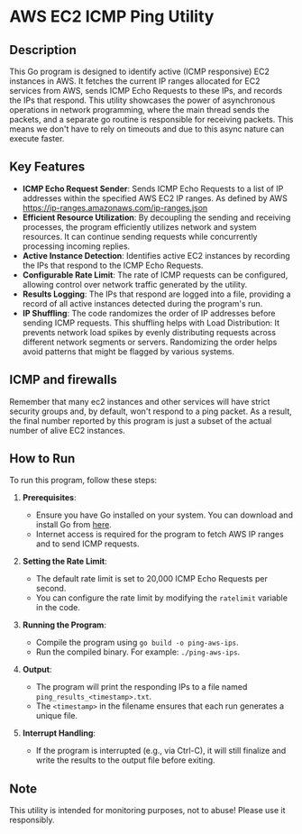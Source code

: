 # AWS EC2 ICMP Ping Utility

## Description

This Go program is designed to identify active (ICMP responsive) EC2 instances in AWS. It fetches the current IP ranges allocated for EC2 services from AWS, sends ICMP Echo Requests to these IPs, and records the IPs that respond. 
This utility showcases the power of asynchronous operations in network programming, where the main thread sends the packets, and a separate go routine is responsible for receiving packets. This means we don't have to rely on timeouts and due to this async nature can execute faster.

## Key Features

- **ICMP Echo Request Sender**: Sends ICMP Echo Requests to a list of IP addresses within the specified AWS EC2 IP ranges. As defined by AWS https://ip-ranges.amazonaws.com/ip-ranges.json
- **Efficient Resource Utilization**: By decoupling the sending and receiving processes, the program efficiently utilizes network and system resources. It can continue sending requests while concurrently processing incoming replies.
- **Active Instance Detection**: Identifies active EC2 instances by recording the IPs that respond to the ICMP Echo Requests.
- **Configurable Rate Limit**: The rate of ICMP requests can be configured, allowing control over network traffic generated by the utility.
- **Results Logging**: The IPs that respond are logged into a file, providing a record of all active instances detected during the program's run.
- **IP Shuffling**: The code randomizes the order of IP addresses before sending ICMP requests. This shuffling helps with Load Distribution: It prevents network load spikes by evenly distributing requests across different network segments or servers. Randomizing the order helps avoid patterns that might be flagged by various systems.

## ICMP and firewalls
Remember that many ec2 instances and other services will have strict security groups and, by default, won't respond to a ping packet. 
As a result, the final number reported by this program is just a subset of the actual number of alive EC2 instances. 

## How to Run

To run this program, follow these steps:

1. **Prerequisites**:
   - Ensure you have Go installed on your system. You can download and install Go from [here](https://golang.org/dl/).
   - Internet access is required for the program to fetch AWS IP ranges and to send ICMP requests.

2. **Setting the Rate Limit**:
   - The default rate limit is set to 20,000 ICMP Echo Requests per second.
   - You can configure the rate limit by modifying the `ratelimit` variable in the code.

3. **Running the Program**:
   - Compile the program using `go build -o ping-aws-ips`.
   - Run the compiled binary. For example: `./ping-aws-ips`.

4. **Output**:
   - The program will print the responding IPs to a file named `ping_results_<timestamp>.txt`.
   - The `<timestamp>` in the filename ensures that each run generates a unique file.

5. **Interrupt Handling**:
   - If the program is interrupted (e.g., via Ctrl-C), it will still finalize and write the results to the output file before exiting.

## Note

This utility is intended for monitoring purposes, not to abuse! Please use it responsibly.

